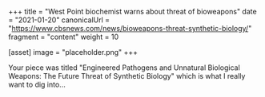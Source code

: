 +++
title = "West Point biochemist warns about threat of bioweapons"
date = "2021-01-20"
canonicalUrl = "https://www.cbsnews.com/news/bioweapons-threat-synthetic-biology/"
fragment = "content"
weight = 10

[asset]
    image = "placeholder.png"
+++

Your piece was titled "Engineered Pathogens and Unnatural Biological 
Weapons: The Future Threat of Synthetic Biology" which is what I really 
want to dig into...
